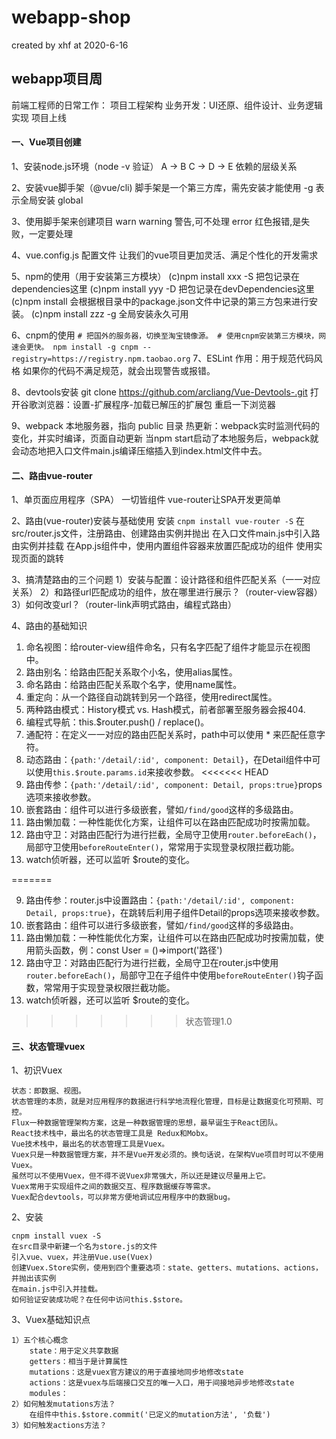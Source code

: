 # webapp-shop

created by xhf at 2020-6-16

## webapp项目周

前端工程师的日常工作：
	项目工程架构
	业务开发：UI还原、组件设计、业务逻辑实现
	项目上线

#### 一、Vue项目创建

1、安装node.js环境（node -v 验证）
	A -> B C -> D -> E 依赖的层级关系

2、安装vue脚手架（@vue/cli)
	脚手架是一个第三方库，需先安装才能使用
	-g 表示全局安装 global

3、使用脚手架来创建项目
	warn warning 警告,可不处理
	error 红色报错,是失败，一定要处理

4、vue.config.js 配置文件
	让我们的vue项目更加灵活、满足个性化的开发需求

5、npm的使用（用于安装第三方模块）
	(c)npm install xxx -S  把包记录在dependencies这里
	(c)npm install yyy -D  把包记录在devDependencies这里
	(c)npm install 会根据根目录中的package.json文件中记录的第三方包来进行安装。
	(c)npm install zzz -g  全局安装永久可用

6、cnpm的使用
	```
	# 把国外的服务器，切换至淘宝镜像源。
	# 使用cnpm安装第三方模块，网速会更快。
	npm install -g cnpm --registry=https://registry.npm.taobao.org
	```
7、ESLint
	作用：用于规范代码风格
	如果你的代码不满足规范，就会出现警告或报错。

8、devtools安装
	git clone https://github.com/arcliang/Vue-Devtools-.git
	打开谷歌浏览器：设置-扩展程序-加载已解压的扩展包
	重启一下浏览器

9、webpack
	本地服务器，指向 public 目录
	热更新：webpack实时监测代码的变化，并实时编译，页面自动更新
	当npm start启动了本地服务后，webpack就会动态地把入口文件main.js编译压缩插入到index.html文件中去。


#### 二、路由vue-router

1、单页面应用程序（SPA）
	一切皆组件
	vue-router让SPA开发更简单

2、路由(vue-router)安装与基础使用
	 安装 `cnpm install vue-router -S`
	 在src/router.js文件，注册路由、创建路由实例并抛出
	 在入口文件main.js中引入路由实例并挂载
	 在App.js组件中，使用内置组件<router-view></router-view>容器来放置匹配成功的组件
	 使用<router-link></router-link>实现页面的跳转

3、搞清楚路由的三个问题
	 	1）安装与配置：设计路径和组件匹配关系（一一对应关系）
	 	2）和路径url匹配成功的组件，放在哪里进行展示？（router-view容器）
	 	3）如何改变url？（router-link声明式路由，编程式路由）

4、路由的基础知识

1.  命名视图：给router-view组件命名，只有名字匹配了组件才能显示在视图中。
2.  路由别名：给路由匹配关系取个小名，使用alias属性。
3.  命名路由：给路由匹配关系取个名字，使用name属性。
4.  重定向：从一个路径自动跳转到另一个路径，使用redirect属性。
5.  两种路由模式：History模式 vs. Hash模式，前者部署至服务器会报404.
6.  编程式导航：this.$router.push() / replace()。
7.  通配符：在定义一一对应的路由匹配关系时，path中可以使用 * 来匹配任意字符。
8.  动态路由：`{path:'/detail/:id', component: Detail}`，在Detail组件中可以使用`this.$route.params.id`来接收参数。
    <<<<<<< HEAD
9.  路由传参：`{path:'/detail/:id', component: Detail, props:true}`props选项来接收参数。
10.  嵌套路由：<router-view>组件可以进行多级嵌套，譬如`/find/good`这样的多级路由。
11.  路由懒加载：一种性能优化方案，让组件可以在路由匹配成功时按需加载。
12.  路由守卫：对路由匹配行为进行拦截，全局守卫使用`router.beforeEach()`，局部守卫使用`beforeRouteEnter()`，常常用于实现登录权限拦截功能。
13.  watch侦听器，还可以监听 $route的变化。


=======

9. 路由传参：router.js中设置路由：`{path:'/detail/:id', component: Detail, props:true}`，在跳转后利用子组件Detail的props选项来接收参数。
10. 嵌套路由：<router-view>组件可以进行多级嵌套，譬如`/find/good`这样的多级路由。
11. 路由懒加载：一种性能优化方案，让组件可以在路由匹配成功时按需加载，使用箭头函数，例：const User = ()=>import('路径')
12. 路由守卫：对路由匹配行为进行拦截，全局守卫在router.js中使用`router.beforeEach()`，局部守卫在子组件中使用`beforeRouteEnter()`钩子函数，常常用于实现登录权限拦截功能。
13. watch侦听器，还可以监听 $route的变化。

>>>>>>> 状态管理1.0

#### 三、状态管理vuex

1、初识Vuex

	状态：即数据、视图。
	状态管理的本质，就是对应用程序的数据进行科学地流程化管理，目标是让数据变化可预期、可控。
	Flux一种数据管理架构方案，这是一种数据管理的思想，最早诞生于React团队。
	React技术栈中，最出名的状态管理工具是 Redux和Mobx。
	Vue技术栈中，最出名的状态管理工具是Vuex。
	Vuex只是一种数据管理方案，并不是Vue开发必须的。换句话说，在架构Vue项目时可以不使用Vuex。
	虽然可以不使用Vuex，但不得不说Vuex非常强大，所以还是建议尽量用上它。
	Vuex常用于实现组件之间的数据交互、程序数据缓存等需求。
	Vuex配合devtools，可以非常方便地调试应用程序中的数据bug。

2、安装

	cnpm install vuex -S
	在src目录中新建一个名为store.js的文件
	引入vue、vuex，并注册Vue.use(Vuex)
	创建Vuex.Store实例，使用到四个重要选项：state、getters、mutations、actions，并抛出该实例
	在main.js中引入并挂载。
	如何验证安装成功呢？在任何中访问this.$store。

3、Vuex基础知识点

	1）五个核心概念
		state：用于定义共享数据
		getters：相当于是计算属性
		mutations：这是vuex官方建议的用于直接地同步地修改state
		actions：这是vuex与后端接口交互的唯一入口，用于间接地异步地修改state
		modules：
	2）如何触发mutations方法？
		在组件中this.$store.commit('已定义的mutation方法', '负载')
	3）如何触发actions方法？